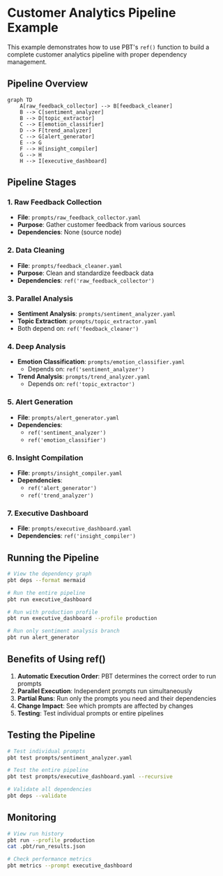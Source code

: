 # Customer Analytics Pipeline Example

This example demonstrates how to use PBT's `ref()` function to build a complete customer analytics pipeline with proper dependency management.

## Pipeline Overview

```mermaid
graph TD
    A[raw_feedback_collector] --> B[feedback_cleaner]
    B --> C[sentiment_analyzer]
    B --> D[topic_extractor]
    C --> E[emotion_classifier]
    D --> F[trend_analyzer]
    C --> G[alert_generator]
    E --> G
    F --> H[insight_compiler]
    G --> H
    H --> I[executive_dashboard]
```

## Pipeline Stages

### 1. Raw Feedback Collection
- **File**: `prompts/raw_feedback_collector.yaml`
- **Purpose**: Gather customer feedback from various sources
- **Dependencies**: None (source node)

### 2. Data Cleaning
- **File**: `prompts/feedback_cleaner.yaml`
- **Purpose**: Clean and standardize feedback data
- **Dependencies**: `ref('raw_feedback_collector')`

### 3. Parallel Analysis
- **Sentiment Analysis**: `prompts/sentiment_analyzer.yaml`
- **Topic Extraction**: `prompts/topic_extractor.yaml`
- Both depend on: `ref('feedback_cleaner')`

### 4. Deep Analysis
- **Emotion Classification**: `prompts/emotion_classifier.yaml`
  - Depends on: `ref('sentiment_analyzer')`
- **Trend Analysis**: `prompts/trend_analyzer.yaml`
  - Depends on: `ref('topic_extractor')`

### 5. Alert Generation
- **File**: `prompts/alert_generator.yaml`
- **Dependencies**: 
  - `ref('sentiment_analyzer')`
  - `ref('emotion_classifier')`

### 6. Insight Compilation
- **File**: `prompts/insight_compiler.yaml`
- **Dependencies**:
  - `ref('alert_generator')`
  - `ref('trend_analyzer')`

### 7. Executive Dashboard
- **File**: `prompts/executive_dashboard.yaml`
- **Dependencies**: `ref('insight_compiler')`

## Running the Pipeline

```bash
# View the dependency graph
pbt deps --format mermaid

# Run the entire pipeline
pbt run executive_dashboard

# Run with production profile
pbt run executive_dashboard --profile production

# Run only sentiment analysis branch
pbt run alert_generator
```

## Benefits of Using ref()

1. **Automatic Execution Order**: PBT determines the correct order to run prompts
2. **Parallel Execution**: Independent prompts run simultaneously
3. **Partial Runs**: Run only the prompts you need and their dependencies
4. **Change Impact**: See which prompts are affected by changes
5. **Testing**: Test individual prompts or entire pipelines

## Testing the Pipeline

```bash
# Test individual prompts
pbt test prompts/sentiment_analyzer.yaml

# Test the entire pipeline
pbt test prompts/executive_dashboard.yaml --recursive

# Validate all dependencies
pbt deps --validate
```

## Monitoring

```bash
# View run history
pbt run --profile production
cat .pbt/run_results.json

# Check performance metrics
pbt metrics --prompt executive_dashboard
```